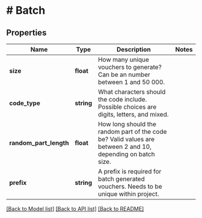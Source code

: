 # # Batch

## Properties

Name | Type | Description | Notes
------------ | ------------- | ------------- | -------------
**size** | **float** | How many unique vouchers to generate? Can be an number between 1 and 50 000. | 
**code_type** | **string** | What characters should the code include. Possible choices are digits, letters, and mixed. | 
**random_part_length** | **float** | How long should the random part of the code be? Valid values are between 2 and 10, depending on batch size. | 
**prefix** | **string** | A prefix is required for batch generated vouchers. Needs to be unique within project. | 

[[Back to Model list]](../../README.md#documentation-for-models) [[Back to API list]](../../README.md#documentation-for-api-endpoints) [[Back to README]](../../README.md)



